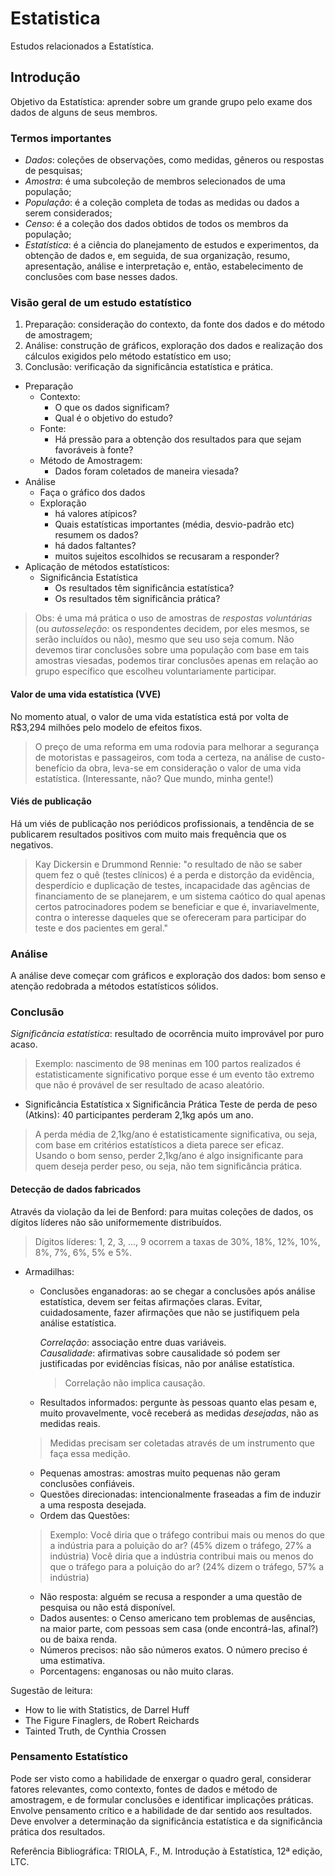 # Estatistica
Estudos relacionados a Estatística.

## Introdução
Objetivo da Estatística: aprender sobre um grande grupo pelo exame dos dados de alguns de seus membros.

### Termos importantes
  - *Dados*: coleções de observações, como medidas, gêneros ou respostas de pesquisas;
  - *Amostra*: é uma subcoleção de membros selecionados de uma população;
  - *População*: é a coleção completa de todas as medidas ou dados a serem considerados;
  - *Censo*: é a coleção dos dados obtidos de todos os membros da população;
  - *Estatística*: é a ciência do planejamento de estudos e experimentos, da obtenção de dados e, em seguida, de sua organização, resumo, apresentação, análise e interpretação e, então, estabelecimento de conclusões com base nesses dados.

### Visão geral de um estudo estatístico
1. Preparação: consideração do contexto, da fonte dos dados e do método de amostragem;
2. Análise: construção de gráficos, exploração dos dados e realização dos cálculos exigidos pelo método estatístico em uso;
3. Conclusão: verificação da significância estatística e prática.

- Preparação
  - Contexto:
    - O que os dados significam?
    - Qual é o objetivo do estudo?
  - Fonte:
    - Há pressão para a obtenção dos resultados para que sejam favoráveis à fonte?
  - Método de Amostragem:
    - Dados foram coletados de maneira viesada?
- Análise
  - Faça o gráfico dos dados
  - Exploração 
    - há valores atípicos?
    - Quais estatísticas importantes (média, desvio-padrão etc) resumem os dados?
    - há dados faltantes?
    - muitos sujeitos escolhidos se recusaram a responder?
- Aplicação de métodos estatísticos:
  - Significância Estatística
    - Os resultados têm significância estatística?
    - Os resultados têm significância prática?
    
> Obs: é uma má prática o uso de amostras de *respostas voluntárias* (ou *autosseleção*: os respondentes decidem, por eles mesmos, se serão incluídos ou não), mesmo que seu uso seja comum. Não devemos tirar conclusões sobre uma população com base em tais amostras viesadas, podemos tirar conclusões apenas em relação ao grupo específico que escolheu voluntariamente participar.

#### Valor de uma vida estatística (VVE)
No momento atual, o valor de uma vida estatística está por volta de R$3,294 milhões pelo modelo de efeitos fixos.
> O preço de uma reforma em uma rodovia para melhorar a segurança de motoristas e passageiros, com toda a certeza, na análise de custo-benefício da obra, leva-se em consideração o valor de uma vida estatística. (Interessante, não? Que mundo, minha gente!)

#### Viés de publicação
Há um viés de publicação nos periódicos profissionais, a tendência de se publicarem resultados positivos com muito mais frequência que os negativos.
> Kay Dickersin e Drummond Rennie: "o resultado de não se saber quem fez o quê (testes clínicos) é a perda e distorção da evidência, desperdício e duplicação de testes, incapacidade das agências de financiamento de se planejarem, e um sistema caótico do qual apenas certos patrocinadores podem se beneficiar e que é, invariavelmente, contra o interesse daqueles que se ofereceram para participar do teste e dos pacientes em geral."

### Análise
A análise deve começar com gráficos e exploração dos dados: bom senso e atenção redobrada a métodos estatísticos sólidos.

### Conclusão
*Significância estatística*: resultado de ocorrência muito improvável por puro acaso.
> Exemplo: nascimento de 98 meninas em 100 partos realizados é estatisticamente significativo porque esse é um evento tão extremo que não é provável de ser resultado de acaso aleatório.

- Significância Estatística x Significância Prática
Teste de perda de peso (Atkins): 40 participantes perderam 2,1kg após um ano. 
> A perda média de 2,1kg/ano é estatisticamente significativa, ou seja, com base em critérios estatísticos a dieta parece ser eficaz. </br>
> Usando o bom senso, perder 2,1kg/ano é algo insignificante para quem deseja perder peso, ou seja, não tem significância prática.

#### Detecção de dados fabricados
Através da violação da lei de Benford: para muitas coleções de dados, os dígitos líderes não são uniformemente distribuídos. 
> Dígitos líderes: 1, 2, 3, ..., 9 ocorrem a taxas de 30%, 18%, 12%, 10%, 8%, 7%, 6%, 5% e 5%.

- Armadilhas:
  - Conclusões enganadoras: ao se chegar a conclusões após análise estatística, devem ser feitas afirmações claras. Evitar, cuidadosamente, fazer afirmações que não se justifiquem pela análise estatística.

    *Correlação*: associação entre duas variáveis. </br>
    *Causalidade*: afirmativas sobre causalidade só podem ser justificadas por evidências físicas, não por análise estatística.
    > Correlação não implica causação.

  - Resultados informados: pergunte às pessoas quanto elas pesam e, muito provavelmente, você receberá as medidas *desejadas*, não as medidas reais. 
  > Medidas precisam ser coletadas através de um instrumento que faça essa medição.
  
  - Pequenas amostras: amostras muito pequenas não geram conclusões confiáveis.
  - Questões direcionadas: intencionalmente fraseadas a fim de induzir a uma resposta desejada.
  - Ordem das Questões: 
  > Exemplo: Você diria que o tráfego contribui mais ou menos do que a indústria para a poluição do ar? (45% dizem o tráfego, 27% a indústria)
  Você diria que a indústria contribui mais ou menos do que o tráfego para a poluição do ar? (24% dizem o tráfego, 57% a indústria)
  - Não resposta: alguém se recusa a responder a uma questão de pesquisa ou não está disponível.
  - Dados ausentes: o Censo americano tem problemas de ausências, na maior parte, com pessoas sem casa (onde encontrá-las, afinal?) ou de baixa renda.
  - Números precisos: não são números exatos. O número preciso é uma estimativa.
  - Porcentagens: enganosas ou não muito claras.

Sugestão de leitura: 
- How to lie with Statistics, de Darrel Huff
- The Figure Finaglers, de Robert Reichards
- Tainted Truth, de Cynthia Crossen
      
### Pensamento Estatístico
Pode ser visto como a habilidade de enxergar o quadro geral, considerar fatores relevantes, como contexto, fontes de dados e método de amostragem, e de formular conclusões e identificar implicações práticas. Envolve pensamento crítico e a habilidade de dar sentido aos resultados. Deve envolver a determinação da significância estatística e da significância prática dos resultados.
      
      
      
      
      
      
      
      










Referência Bibliográfica:
TRIOLA, F., M. Introdução à Estatística, 12ª edição, LTC.
